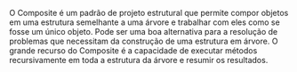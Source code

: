 O Composite é um padrão de projeto estrutural que permite compor objetos em uma estrutura semelhante a uma árvore e trabalhar com eles como se fosse um único objeto. Pode ser uma boa alternativa para a resolução de problemas que necessitam da construção de uma estrutura em árvore. O grande recurso do Composite é a capacidade de executar métodos recursivamente em toda a estrutura da árvore e resumir os resultados.

